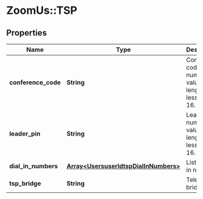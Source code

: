 # ZoomUs::TSP

## Properties
Name | Type | Description | Notes
------------ | ------------- | ------------- | -------------
**conference_code** | **String** | Conference code: numeric value, length is less than 16. | 
**leader_pin** | **String** | Leader PIN: numeric value, length is less than 16. | 
**dial_in_numbers** | [**Array&lt;UsersuserIdtspDialInNumbers&gt;**](UsersuserIdtspDialInNumbers.md) | List of dial in numbers. | [optional] 
**tsp_bridge** | **String** | Telephony bridge | [optional] 


